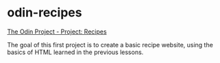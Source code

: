 # odin-recipes
[The Odin Project - Project: Recipes](https://www.theodinproject.com/lessons/foundations-recipes)

The goal of this first project is to create a basic recipe website, using the basics of HTML learned in the previous lessons.


